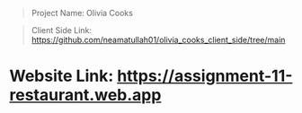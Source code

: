 >Project Name: Olivia Cooks

>Client Side Link: https://github.com/neamatullah01/olivia_cooks_client_side/tree/main

# Website Link: https://assignment-11-restaurant.web.app

